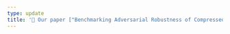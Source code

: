 ```yaml
---
type: update
title: '📄 Our paper ["Benchmarking Adversarial Robustness of Compressed Deep Learning Models"](https://arxiv.org/abs/2308.08160) has been accepted to [ICML Workshop AdvML-Frontiers 2023](https://advml-frontier.github.io/past/icml2023/).'
---
```

